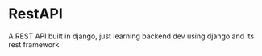 # RestAPI
A REST API built in django, just learning backend dev using django and its rest framework
